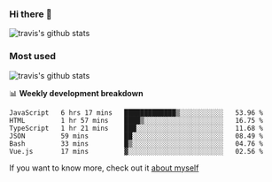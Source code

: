 ### Hi there 👋

<!--
**HondryTravis/HondryTravis** is a ✨ _special_ ✨ repository because its `README.md` (this file) appears on your GitHub profile.

Here are some ideas to get you started:

- 🔭 I’m currently working on ...
- 🌱 I’m currently learning ...
- 👯 I’m looking to collaborate on ...
- 🤔 I’m looking for help with ...
- 💬 Ask me about ...
- 📫 How to reach me: ...
- 😄 Pronouns: ...
- ⚡ Fun fact: ...
-->

![travis's github stats](https://github-readme-stats.vercel.app/api?username=HondryTravis&hide=stars)
### Most used
![travis's github stats](https://github-readme-stats.anuraghazra1.vercel.app/api/top-langs/?username=HondryTravis&layout=compact&hide_title=true)

📊 **Weekly development breakdown**

<!--START_SECTION:waka-->

```text
JavaScript   6 hrs 17 mins   █████████████▒░░░░░░░░░░░   53.96 %
HTML         1 hr 57 mins    ████▒░░░░░░░░░░░░░░░░░░░░   16.75 %
TypeScript   1 hr 21 mins    ███░░░░░░░░░░░░░░░░░░░░░░   11.68 %
JSON         59 mins         ██░░░░░░░░░░░░░░░░░░░░░░░   08.49 %
Bash         33 mins         █▒░░░░░░░░░░░░░░░░░░░░░░░   04.76 %
Vue.js       17 mins         ▓░░░░░░░░░░░░░░░░░░░░░░░░   02.56 %
```

<!--END_SECTION:waka-->

If you want to know more, check out it [about myself](https://hondrytravis.github.io/)
